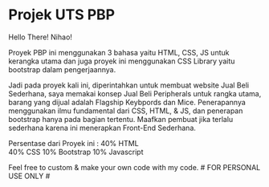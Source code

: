 # Projek UTS PBP
Hello There! Nihao!

Proyek PBP ini menggunakan 3 bahasa yaitu HTML, CSS, JS untuk kerangka utama
dan juga proyek ini menggunakan CSS Library yaitu bootstrap dalam pengerjaannya.

Jadi pada proyek kali ini, diperintahkan untuk membuat website Jual Beli Sederhana, saya memakai konsep Jual Beli Peripherals untuk rangka utama, barang yang dijual adalah Flagship Keybpords dan Mice. Penerapannya menggunakan ilmu fundamental dari CSS, HTML, & JS, dan penerapan bootstrap hanya pada bagian tertentu. Maafkan pembuat jika terlalu sederhana karena ini menerapkan Front-End Sederhana.

Persentase dari Proyek ini :
40% HTML <br>
40% CSS
10% Bootstrap
10% Javascript

Feel free to custom & make your own code with my code. # FOR PERSONAL USE ONLY #
